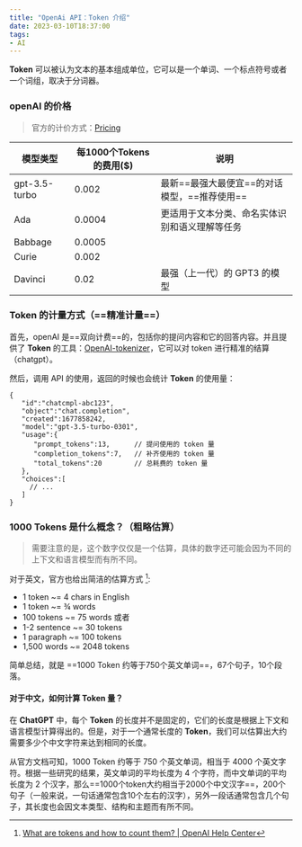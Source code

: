 ```yaml
---
title: "OpenAi API：Token 介绍"
date: 2023-03-10T18:37:00
tags:
- AI
---
```


**Token** 可以被认为文本的基本组成单位，它可以是一个单词、一个标点符号或者一个词组，取决于分词器。

### openAI 的价格

> 官方的计价方式：[Pricing](https://openai.com/pricing)

| 模型类型      | 每1000个Tokens的费用($) | 说明 |
| ------------- | ----------------------- | ---- |
| gpt-3.5-turbo | 0.002                   | 最新==最强大最便宜==的对话模型，==推荐使用==      |
| Ada           | 0.0004                  |更适用于文本分类、命名实体识别和语义理解等任务      |
| Babbage       | 0.0005                  |      |
| Curie         | 0.002                   |      |
| Davinci       | 0.02                    | 最强（上一代）的 GPT3 的模型     |

### Token 的计量方式（==精准计量==）

首先，openAI 是==双向计费==的，包括你的提问内容和它的回答内容。并且提供了 **Token** 的工具：[OpenAI-tokenizer](https://platform.openai.com/tokenizer)，它可以对 token 进行精准的结算（chatgpt）。

然后，调用 API 的使用，返回的时候也会统计 **Token** 的使用量：

```
{
   "id":"chatcmpl-abc123",
   "object":"chat.completion",
   "created":1677858242,
   "model":"gpt-3.5-turbo-0301",
   "usage":{
      "prompt_tokens":13,      // 提问使用的 token 量
      "completion_tokens":7,   // 补齐使用的 token 量
      "total_tokens":20        // 总耗费的 token 量
   },
   "choices":[
     // ...
   ]
}
```

### 1000 Tokens 是什么概念？（粗略估算）

> 需要注意的是，这个数字仅仅是一个估算，具体的数字还可能会因为不同的上下文和语言模型而有所不同。

对于英文，官方也给出简洁的估算方式 [^1]:
- 1 token ~= 4 chars in English
- 1 token ~= ¾ words
- 100 tokens ~= 75 words
或者
- 1-2 sentence ~= 30 tokens
- 1 paragraph ~= 100 tokens
- 1,500 words ~= 2048 tokens

简单总结，就是 ==1000 Token 约等于750个英文单词==，67个句子，10个段落。

#### 对于中文，如何计算 Token 量？

在 **ChatGPT** 中，每个 **Token** 的长度并不是固定的，它们的长度是根据上下文和语言模型计算得出的。但是，对于一个通常长度的 **Token**，我们可以估算出大约需要多少个中文字符来达到相同的长度。

从官方文档可知，1000 Token 约等于 750 个英文单词，相当于 4000 个英文字符。根据一些研究的结果，英文单词的平均长度为 4 个字符，而中文单词的平均长度为 2 个汉字，那么==1000个token大约相当于2000个中文汉字==，200个句子（一般来说，一句话通常包含10个左右的汉字），另外一段话通常包含几个句子，其长度也会因文本类型、结构和主题而有所不同。

[^1]: [What are tokens and how to count them? | OpenAI Help Center](https://help.openai.com/en/articles/4936856-what-are-tokens-and-how-to-count-them)